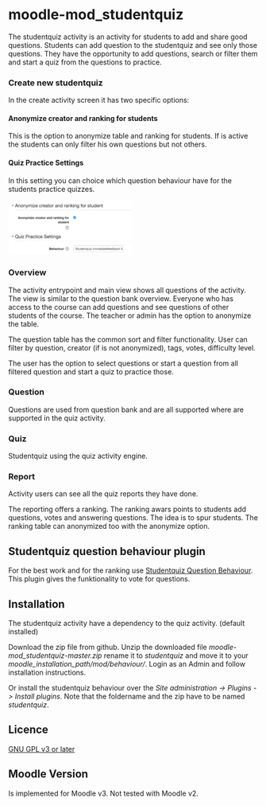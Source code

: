 # moodle-mod_studentquiz

The studentquiz activity is an activity for students to add and share good questions.
Students can add question to the studentquiz and see only those questions. They have the 
opportunity to add questions, search or filter them and start a quiz from the questions
to practice.

### Create new studentquiz

In the create activity screen it has two specific options:

#### Anonymize creator and ranking for students

This is the option to anonymize table and ranking for students. If is active the students can only filter his own 
questions but not others.

#### Quiz Practice Settings

In this setting you can choice which question behaviour have for the students practice quizzes.

<img src="pix/create_activity.png" alt="screenshot create options" width="250">

### Overview

The activity entrypoint and main view shows all questions of the activity. The view is similar to the question bank overview.
Everyone who has access to the course can add questions and see questions of other students of the course. The teacher or admin 
has the option to anonymize the table.

The question table has the common sort and filter functionality. User can filter by question, creator (if is not anonymized), tags, votes, difficulty level.

The user has the option to select questions or start a question from all filtered question and start a quiz to practice those.  

### Question

Questions are used from question bank and are all supported where are supported in the quiz activity.

### Quiz

Studentquiz using the quiz activity engine.

### Report

Activity users can see all the quiz reports they have done.

The reporting offers a ranking.
The ranking awars points to students add questions, votes and answering questions. The idea is 
to spur students. The ranking table can anonymized too with the anonymize option. 

## Studentquiz question behaviour plugin

For the best work and for the ranking use [Studentquiz Question Behaviour](https://github.com/frankkoch/moodle-qbehaviour_studentquiz).
This plugin gives the funktionality to vote for questions.


## Installation

The studentquiz activity have a dependency to the quiz activity. (default installed)

Download the zip file from github. Unzip the downloaded file *moodle-mod_studentquiz-master.zip*
rename it to *studentquiz* and move it to your *moodle_installation_path/mod/behaviour/*. Login as 
an Admin and follow installation instructions. 

Or install the studentquiz behaviour over the *Site administration -> Plugins -> Install plugins*. 
Note that the foldername and the zip have to be named *studentquiz*.

## Licence
[GNU GPL v3 or later](http://www.gnu.org/copyleft/gpl.html) 

## Moodle Version
Is implemented for Moodle v3. Not tested with Moodle v2.